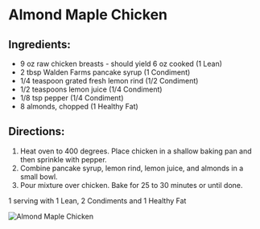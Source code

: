 # Almond Maple Chicken

## Ingredients: 
* 9 oz raw chicken breasts - should yield 6 oz cooked (1 Lean) 
* 2 tbsp Walden Farms pancake syrup (1 Condiment) 
* 1/4 teaspoon grated fresh lemon rind (1/2 Condiment) 
* 1/2 teaspoons lemon juice (1/4 Condiment) 
* 1/8 tsp pepper (1/4 Condiment) 
* 8 almonds, chopped (1 Healthy Fat) 

## Directions: 
1. Heat oven to 400 degrees. Place chicken in a shallow baking pan and then sprinkle with pepper. 
2. Combine pancake syrup, lemon rind, lemon juice, and almonds in a small bowl. 
3. Pour mixture over chicken. Bake for 25 to 30 minutes or until done. 

1 serving with 1 Lean, 2 Condiments and 1 Healthy Fat

![Almond Maple Chicken](./Almond%20Maple%20Chicken.png)

